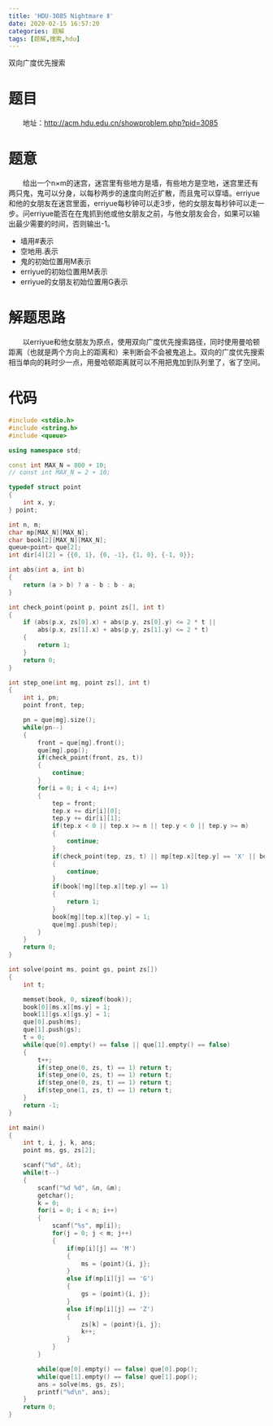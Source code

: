 ```yaml
---
title: 'HDU-3085 Nightmare Ⅱ'
date: 2020-02-15 16:57:20
categories: 题解
tags: [题解,搜索,hdu]
---
```

双向广度优先搜索
<!-- more -->

# 题目
&emsp;&emsp;地址：<http://acm.hdu.edu.cn/showproblem.php?pid=3085>

# 题意
&emsp;&emsp;给出一个n×m的迷宫，迷宫里有些地方是墙，有些地方是空地，迷宫里还有两只鬼，鬼可以分身，以每秒两步的速度向附近扩散，而且鬼可以穿墙。erriyue和他的女朋友在迷宫里面，erriyue每秒钟可以走3步，他的女朋友每秒钟可以走一步。问erriyue能否在在鬼抓到他或他女朋友之前，与他女朋友会合，如果可以输出最少需要的时间，否则输出-1。
* 墙用#表示
*  空地用.表示
*  鬼的初始位置用M表示
*  erriyue的初始位置用M表示
*  erriyue的女朋友初始位置用G表示

# 解题思路
&emsp;&emsp;以erriyue和他女朋友为原点，使用双向广度优先搜索路径，同时使用曼哈顿距离（也就是两个方向上的距离和）来判断会不会被鬼追上。双向的广度优先搜索相当单向的耗时少一点，用曼哈顿距离就可以不用把鬼加到队列里了，省了空间。

# 代码
```cpp
#include <stdio.h>
#include <string.h>
#include <queue>

using namespace std;

const int MAX_N = 800 + 10;
// const int MAX_N = 2 + 10;

typedef struct point
{
	int x, y;
} point;

int n, m;
char mp[MAX_N][MAX_N];
char book[2][MAX_N][MAX_N];
queue<point> que[2];
int dir[4][2] = {{0, 1}, {0, -1}, {1, 0}, {-1, 0}};

int abs(int a, int b)
{
	return (a > b) ? a - b : b - a;
}

int check_point(point p, point zs[], int t)
{
	if (abs(p.x, zs[0].x) + abs(p.y, zs[0].y) <= 2 * t || 
		abs(p.x, zs[1].x) + abs(p.y, zs[1].y) <= 2 * t)
	{
		return 1;
	}
	return 0;
}

int step_one(int mg, point zs[], int t)
{
	int i, pn;
	point front, tep;

	pn = que[mg].size();
	while(pn--)
	{
		front = que[mg].front();
		que[mg].pop();
		if(check_point(front, zs, t))
		{
			continue;
		}
		for(i = 0; i < 4; i++)
		{
			tep = front;
			tep.x += dir[i][0];
			tep.y += dir[i][1];
			if(tep.x < 0 || tep.x >= n || tep.y < 0 || tep.y >= m)
			{
				continue;
			}
			if(check_point(tep, zs, t) || mp[tep.x][tep.y] == 'X' || book[mg][tep.x][tep.y] == 1)
			{
				continue;
			}
			if(book[!mg][tep.x][tep.y] == 1)
			{
				return 1;
			}
			book[mg][tep.x][tep.y] = 1;
			que[mg].push(tep);
		}
	}
	return 0;
}

int solve(point ms, point gs, point zs[])
{
	int t;

	memset(book, 0, sizeof(book));
	book[0][ms.x][ms.y] = 1;
	book[1][gs.x][gs.y] = 1;
	que[0].push(ms);
	que[1].push(gs);
	t = 0;
	while(que[0].empty() == false || que[1].empty() == false)
	{
		t++;
		if(step_one(0, zs, t) == 1) return t;
		if(step_one(0, zs, t) == 1) return t;
		if(step_one(0, zs, t) == 1) return t;
		if(step_one(1, zs, t) == 1) return t;
	}
	return -1;
}

int main()
{
	int t, i, j, k, ans;
	point ms, gs, zs[2];

	scanf("%d", &t);
	while(t--)
	{
		scanf("%d %d", &n, &m);
		getchar();
		k = 0;
		for(i = 0; i < n; i++)
		{
			scanf("%s", mp[i]);
			for(j = 0; j < m; j++)
			{
				if(mp[i][j] == 'M')
				{
					ms = (point){i, j};
				}
				else if(mp[i][j] == 'G')
				{
					gs = (point){i, j};
				}
				else if(mp[i][j] == 'Z')
				{
					zs[k] = (point){i, j};
					k++;
				}
			}
		}

		while(que[0].empty() == false) que[0].pop();
		while(que[1].empty() == false) que[1].pop();		
		ans = solve(ms, gs, zs);
		printf("%d\n", ans);
	}
	return 0;
}
```